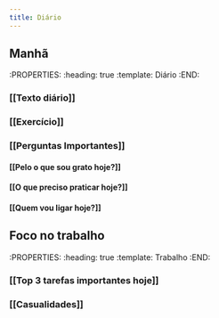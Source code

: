 ```yaml
---
title: Diário
---
```


## Manhã
:PROPERTIES:
:heading: true
:template: Diário
:END:
### [[Texto diário]]
####
### [[Exercício]]
####
### [[Perguntas Importantes]]
#### [[Pelo o que sou grato hoje?]]
#### [[O que preciso praticar hoje?]]
#### [[Quem vou ligar hoje?]]
## Foco no trabalho
:PROPERTIES:
:heading: true
:template: Trabalho
:END:
### [[Top 3 tarefas importantes hoje]]
####
####
####
### [[Casualidades]]
